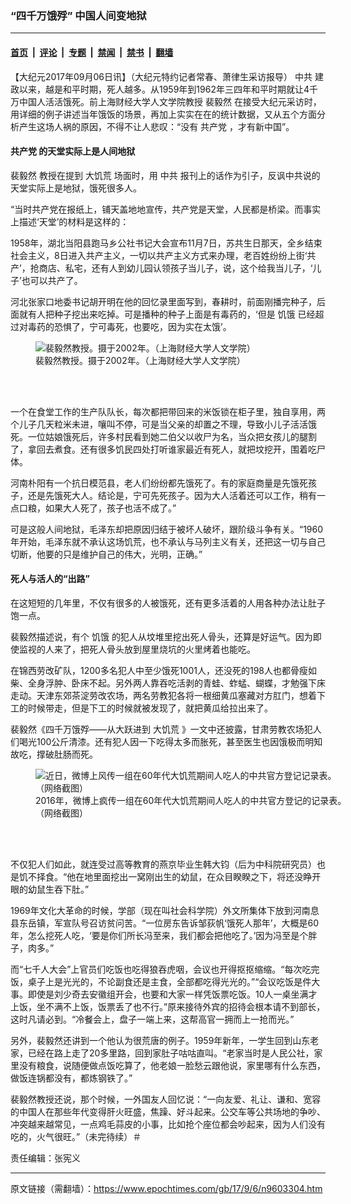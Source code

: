 ### “四千万饿殍” 中国人间变地狱

---

#### [首页](../../../..?n9603304) &nbsp;|&nbsp; [评论](../../../../../epoch-comment?n9603304) &nbsp;|&nbsp; [专题](../../../../../epoch-special?n9603304) &nbsp;|&nbsp; [禁闻](../../../../../epoch-news?n9603304) &nbsp;|&nbsp; [禁书](../../../../../books?n9603304) &nbsp;|&nbsp; [翻墙](https://github.com/gfw-breaker/nogfw/blob/master/README.md?n9603304)


<div class="post_content" id="artbody" itemprop="articleBody">
 <!-- article content begin -->
 <p>
  【大纪元2017年09月06日讯】（大纪元特约记者常春、萧律生采访报导）
  <ok href="https://www.epochtimes.com/gb/tag/%E4%B8%AD%E5%85%B1.html">
   中共
  </ok>
  建政以来，越是和平时期，死人越多。从1959年到1962年三四年和平时期就让4千万中国人活活饿死。前上海财经大学人文学院教授
  <ok href="https://www.epochtimes.com/gb/tag/%E8%A3%B4%E6%AF%85%E7%84%B6.html">
   裴毅然
  </ok>
  在接受大纪元采访时，用详细的例子讲述当年饿饭的场景，再加上实实在在的统计数据，又从五个方面分析产生这场人祸的原因，不得不让人悲叹：“没有
  <ok href="https://www.epochtimes.com/gb/tag/%E5%85%B1%E4%BA%A7%E5%85%9A.html">
   共产党
  </ok>
  ，才有新中国”。
 </p>
 <h4>
  <strong>
   <ok href="https://www.epochtimes.com/gb/tag/%E5%85%B1%E4%BA%A7%E5%85%9A.html">
    共产党
   </ok>
   的天堂实际上是人间地狱
  </strong>
 </h4>
 <p>
  <ok href="https://www.epochtimes.com/gb/tag/%E8%A3%B4%E6%AF%85%E7%84%B6.html">
   裴毅然
  </ok>
  教授在提到
  <ok href="https://www.epochtimes.com/gb/tag/%E5%A4%A7%E9%A5%A5%E8%8D%92.html">
   大饥荒
  </ok>
  场面时，用
  <ok href="https://www.epochtimes.com/gb/tag/%E4%B8%AD%E5%85%B1.html">
   中共
  </ok>
  报刊上的话作为引子，反讽中共说的天堂实际上是地狱，饿死很多人。
 </p>
 <p>
  “当时共产党在报纸上，铺天盖地地宣传，共产党是天堂，人民都是桥梁。而事实上描述‘天堂’的材料是这样的：
 </p>
 <p>
  1958年，湖北当阳县跑马乡公社书记大会宣布11月7日，苏共生日那天，全乡结束社会主义，8日进入共产主义，一切以共产主义方式来办理，老百姓纷纷上街‘共产’，抢商店、私宅，还有人到幼儿园认领孩子当儿子，说，这个给我当儿子，‘儿子’也可以共产了。
 </p>
 <p>
  河北张家口地委书记胡开明在他的回忆录里面写到，春耕时，前面刚播完种子，后面就有人把种子挖出来吃掉。可是播种的种子上面是有毒药的，‘但是
  <ok href="https://www.epochtimes.com/gb/tag/%E9%A5%A5%E9%A5%BF.html">
   饥饿
  </ok>
  已经超过对毒药的恐惧了，宁可毒死，也要吃，因为实在太饿’。
 </p>
 <figure aria-describedby="caption-attachment-9606308" class="wp-caption aligncenter" id="attachment_9606308" style="width: 562px">
  <ok href="https://i.epochtimes.com/assets/uploads/2017/09/Cus30040.jpg" target="_blank">
   <img alt="裴毅然教授。摄于2002年。（上海财经大学人文学院）" class="wp-image-9606308" src="https://i.epochtimes.com/assets/uploads/2017/09/Cus30040.jpg"/>
  </ok>
  <br/><figcaption class="wp-caption-text" id="caption-attachment-9606308">
   裴毅然教授。摄于2002年。（上海财经大学人文学院）
  </figcaption><br/>
 </figure><br/>
 <p>
  一个在食堂工作的生产队队长，每次都把带回来的米饭锁在柜子里，独自享用，两个儿子几天粒米未进，嚷叫不停，可是当父亲的却置之不理，导致小儿子活活饿死。一位姑娘饿死后，许多村民看到她二伯父以收尸为名，当众把女孩儿的腿割了，拿回去煮食。还有很多饥民四处打听谁家最近有死人，就把坟挖开，围着吃尸体。
 </p>
 <p>
  河南朴阳有一个抗日模范县，老人们纷纷都先饿死了。有的家庭商量是先饿死孩子，还是先饿死大人。结论是，宁可先死孩子。因为大人活着还可以工作，稍有一点口粮，如果大人死了，孩子也活不成了。”
 </p>
 <p>
  可是这般人间地狱，毛泽东却把原因归结于被坏人破坏，跟阶级斗争有关。“1960年开始，毛泽东就不承认这场饥荒，也不承认与马列主义有关，还把这一切与自己切断，他要的只是维护自己的伟大，光明，正确。”
 </p>
 <h4>
  <strong>
   死人与活人的“出路”
  </strong>
 </h4>
 <p>
  在这短短的几年里，不仅有很多的人被饿死，还有更多活着的人用各种办法让肚子饱一点。
 </p>
 <p>
  裴毅然描述说，有个
  <ok href="https://www.epochtimes.com/gb/tag/%E9%A5%A5%E9%A5%BF.html">
   饥饿
  </ok>
  的犯人从坟堆里挖出死人骨头，还算是好运气。因为即使监视的人来了，把死人骨头放到屋里烧坑的火里烤着也能吃。
 </p>
 <p>
  在锦西劳改矿队，1200多名犯人中至少饿死1001人，还没死的198人也都骨瘦如柴、全身浮肿、卧床不起。另外两人靠吞吃活剥的青蛙、蚱蜢、蝴蝶，才勉强下床走动。天津东郊茶淀劳改农场，两名劳教犯各将一根细黄瓜塞藏对方肛门，想着下工的时候带走，但是下工的时候就被发现了，就把黄瓜给拉出来了。
 </p>
 <p>
  裴毅然《四千万饿殍——从大跃进到
  <ok href="https://www.epochtimes.com/gb/tag/%E5%A4%A7%E9%A5%A5%E8%8D%92.html">
   大饥荒
  </ok>
  》一文中还披露，甘肃劳教农场犯人们喝光100公斤清漆。还有犯人因一下吃得太多而胀死，甚至医生也因饿极而明知故吃，撑破肚肠而死。
 </p>
 <figure aria-describedby="caption-attachment-6730314" class="wp-caption aligncenter" id="attachment_6730314" style="width: 501px">
  <ok href=" https://i.epochtimes.com/assets/uploads/2013/08/1307311606242074.jpg" rel="noreferrer noopener" target="_blank">
   <img alt="近日，微博上风传一组在60年代大饥荒期间人吃人的中共官方登记记录表。（网络截图）" class="wp-image-6730314" src="https://i.epochtimes.com/assets/uploads/2013/08/1307311606242074.jpg"/>
  </ok>
  <br/><figcaption class="wp-caption-text" id="caption-attachment-6730314">
   2016年，微博上疯传一组在60年代大饥荒期间人吃人的中共官方登记的记录表。（网络截图）
  </figcaption><br/>
 </figure><br/>
 <p>
  不仅犯人们如此，就连受过高等教育的燕京毕业生韩大钧（后为中科院研究员）也是饥不择食。“他在地里面挖出一窝刚出生的幼鼠，在众目睽睽之下，将还没睁开眼的幼鼠生吞下肚。”
 </p>
 <p>
  1969年文化大革命的时候，学部（现在叫社会科学院）外文所集体下放到河南息县东岳镇，军宣队号召访贫问苦。“一位房东告诉邹荻帆‘饿死人那年’，大概是60年，怎么挖死人吃，‘要是你们所长冯至来，我们都会把他吃了。’因为冯至是个胖子，肉多。”
 </p>
 <p>
  而“七千人大会”上官员们吃饭也吃得狼吞虎咽，会议也开得抠抠缩缩。“每次吃完饭，桌子上是光光的，不论副食还是主食，全部都吃得光光的。”“会议吃饭是件大事。即使是刘少奇去安徽组开会，也要和大家一样凭饭票吃饭。10人一桌坐满才上饭，坐不满不上饭，饭票丢了也不行。”原来接待外宾的招待会根本请不到部长，这时凡请必到。“冷餐会上，盘子一端上来，这帮高官一拥而上一抢而光。”
 </p>
 <p>
  另外，裴毅然还讲到一个他认为很荒唐的例子。1959年新年，一学生回到山东老家，已经在路上走了20多里路，回到家肚子咕咕直叫。“老家当时是人民公社，家里没有粮食，说随便做点饭吃算了，他老娘一脸愁云跟他说，家里哪有什么东西，做饭连锅都没有，都炼钢铁了。”
 </p>
 <p>
  裴毅然教授还说，那个时候，一外国友人回忆说：“一向友爱、礼让、谦和、宽容的中国人在那些年代变得肝火旺盛，焦躁、好斗起来。公交车等公共场地的争吵、冲突越来越常见，一点鸡毛蒜皮的小事，比如抢个座位都会吵起来，因为人们没有吃的，火气很旺。”（未完待续）＃
 </p>
 <p>
 </p>
 <p>
  责任编辑：张宪义
 </p>
 <!-- article content end -->
 <div id="below_article_ad">
 </div>
</div>


---

原文链接（需翻墙）：https://www.epochtimes.com/gb/17/9/6/n9603304.htm